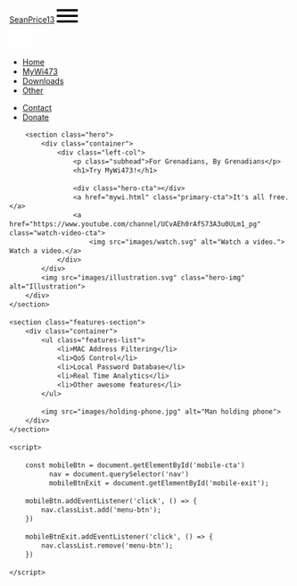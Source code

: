 <!DOCTYPE html>
<html lang="en">
    <head>
        <meta charset="UTF-8">
        <meta name="viewport" content="width=device-width, initial-scale=1.0">
        <title>SeanPrice13</title>
        <link rel="stylesheet" href="css/main.css">
    </head>
    <body>
        <div class="navbar">
            <div class="container">
                <a class="logo" href="index.html">SeanPrice<span>13</span></a>
                <img id="mobile-cta" class="mobile-menu" src="images/menu.svg" alt="Open Navigation">
                <nav>
                    <img id="mobile-exit" class="mobile-menu-exit" src="images/exit.svg" alt="Exit Navigation">
                    <ul class="primary-nav">
                        <li class="current"><a href="index.html">Home</a></li>
                        <li><a href="mywi.html">MyWi473</a></li>
                        <li><a href="downloads.html">Downloads</a></li>
                        <li><a href="other.html">Other</a></li>
                    </ul>
                    <ul class="secondary-nav">
                        <li><a href="contact.html">Contact</a></li>
                        <li class="donate"><a href="donate.html">Donate</a></li>                       
                    </ul>
                </nav>
            </div>
        </div>

        <section class="hero">
            <div class="container">
                <div class="left-col">
                    <p class="subhead">For Grenadians, By Grenadians</p>
                    <h1>Try MyWi473!</h1>

                    <div class="hero-cta"></div>
                    <a href="mywi.html" class="primary-cta">It's all free.</a>
                    <a href="https://www.youtube.com/channel/UCvAEh0rAfS73A3u0ULm1_pg" class="watch-video-cta">
                        <img src="images/watch.svg" alt="Watch a video."> Watch a video.</a>
                </div>
            </div>
            <img src="images/illustration.svg" class="hero-img" alt="Illustration">
        </div> 
    </section>

    <section class="features-section">
        <div class="container">
            <ul class="features-list">
                <li>MAC Address Filtering</li>
                <li>QoS Control</li>
                <li>Local Password Database</li>
                <li>Real Time Analytics</li>
                <li>Other awesome features</li>
            </ul>

            <img src="images/holding-phone.jpg" alt="Man holding phone">
        </div>
    </section>

    <script>

        const mobileBtn = document.getElementById('mobile-cta')
              nav = document.querySelector('nav')
              mobileBtnExit = document.getElementById('mobile-exit');

        mobileBtn.addEventListener('click', () => {
            nav.classList.add('menu-btn');
        })

        mobileBtnExit.addEventListener('click', () => {
            nav.classList.remove('menu-btn');
        })

    </script>

</body>
</html>
        </section>
    </body>
</html>